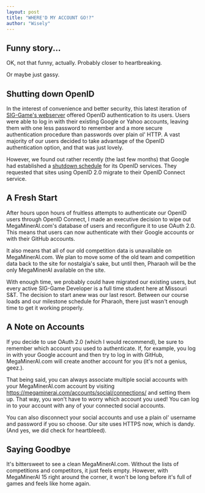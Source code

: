 ```yaml
---
layout: post
title: "WHERE'D MY ACCOUNT GO!?"
author: "Wisely"
---
```


## Funny story...

OK, not that funny, actually. Probably closer to heartbreaking.

Or maybe just gassy.


## Shutting down OpenID

In the interest of convenience and better security, this latest
iteration of [SIG-Game's webserver][webserver] offered OpenID
authentication to its users. Users were able to log in with their
existing Google or Yahoo accounts, leaving them with one less password
to remember and a more secure authentication procedure than passwords
over plain ol' HTTP. A vast majority of our users decided to take
advantage of the OpenID authentication option, and that was just lovely.

However, we found out rather recently (the last few months) that
Google had established a [shutdown schedule][schedule] for its OpenID
services. They requested that sites using OpenID 2.0 migrate to their
OpenID Connect service.


## A Fresh Start

After hours upon hours of fruitless attempts to authenticate our
OpenID users through OpenID Connect, I made an executive decision to
wipe out MegaMinerAI.com's database of users and reconfigure it to use
OAuth 2.0. This means that users can now authenticate with their
Google accounts or with their GitHub accounts.

It also means that all of our old competition data is unavailable on
MegaMinerAI.com. We plan to move some of the old team and competition
data back to the site for nostalgia's sake, but until then, Pharaoh
will be the only MegaMinerAI available on the site.

With enough time, we probably could have migrated our existing users,
but every active SIG-Game Developer is a full time student here at
Missouri S&T. The decision to start anew was our last resort. Between
our course loads and our milestone schedule for Pharaoh, there just
wasn't enough time to get it working properly.


## A Note on Accounts

If you decide to use OAuth 2.0 (which I would recommend), be sure to
remember which account you used to authenticate. If, for example, you
log in with your Google account and then try to log in with GitHub,
MegaMinerAI.com will create another account for you (it's not a genius,
geez.).

That being said, you can always associate multiple social accounts
with your MegaMinerAI.com account by visiting
<https://megaminerai.com/accounts/social/connections/> and setting them
up. That way, you won't have to worry which account you used! You can
log in to your account with any of your connected social accounts.

You can also disconnect your social accounts and use a plain ol'
username and password if you so choose. Our site uses HTTPS now, which
is dandy. (And yes, we did check for heartbleed).


## Saying Goodbye

It's bittersweet to see a clean MegaMinerAI.com. Without the lists of
competitions and competitors, it just feels empty. However, with
MegaMinerAI 15 right around the corner, it won't be long before it's
full of games and feels like home again.


[webserver]: https://github.com/siggame/webserver
[schedule]: https://developers.google.com/accounts/docs/OpenID#shutdown-timetable
